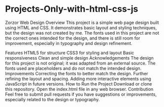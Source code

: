 # Projects-Only-with-html-css-js
Zorzor Web Design
Overview
This project is a simple web page design built using HTML and CSS. It demonstrates basic layout and styling techniques, but the design was not created by me. The fonts used in this project are not the correct ones intended for the design, and there is still room for improvement, especially in typography and design refinement.

Features
HTML5 for structure
CSS3 for styling and layout
Basic responsiveness
Clean and simple design
Acknowledgements
The design for this project is not original; it was adapted from an external source.
The fonts used are placeholders and do not match the intended design.
Improvements
Correcting the fonts to better match the design.
Further refining the layout and spacing.
Adding more interactive elements using JavaScript in future versions.
How to Run the Project
Download or clone this repository.
Open the index.html file in any web browser.
Contribution
Feel free to submit pull requests if you have suggestions or improvements, especially related to the design or typography.

